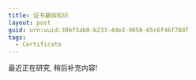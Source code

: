 ```yaml
---
title: 证书基础知识
layout: post
guid: urn:uuid:39bf3ab0-b233-4de3-905b-65c6f46f78df
tags:
  - Certificate
---
```


最近正在研究, 稍后补充内容!

